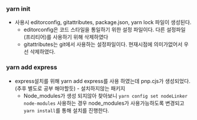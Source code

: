 ### yarn init

- 사용시 editorconfig, gitattributes, package.json, yarn lock 파일이 생성된다.
  - editorconfig은 코드 스타일을 통일하기 위한 설정 파일이다. 다른 설정파일 (프리티어)를 사용하기 위해 삭제하였다
  - gitattributes는 git에서 사용하는 설정파일이다. 현재시점에 의미가없어서 우선 삭제하였다.

### yarn add express

- express설치를 위해 yarn add express를 사용 하였는데 pnp.cjs가 생성되었다.(추후 별도로 공부 해야할듯) - 설치하지않는 패키지
  - Node_modules가 생성 되지않아 찾아보니 `yarn config set nodeLinker node-modules` 사용하는 경우 node_modules가 사용가능하도록 변경되고 `yarn install`를 통해 설치를 진행한다.
